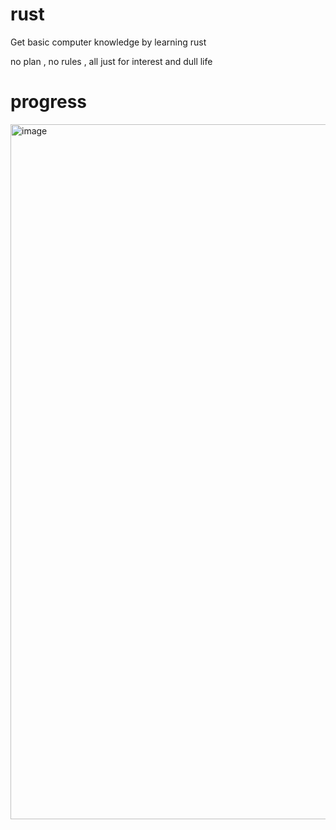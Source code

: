 # rust
Get basic computer knowledge by learning rust


no plan , no rules , all just for interest and dull life


# progress
<img width="1112" alt="image" src="https://user-images.githubusercontent.com/30817245/123180516-005e8000-d4be-11eb-920d-d2437a82fa00.png">

